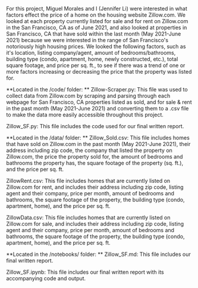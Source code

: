 For this project, Miguel Morales and I (Jennifer Li) were interested in what factors effect the price of a home on the housing website Zillow.com. We looked at each property currently listed for sale and for rent on Zillow.com in the San Francisco, CA as of June 2021, and also looked at properties in San Francisco, CA that have sold within the last month (May 2021-June 2021) because we were interested in the range of San Francisco's notoriously high housing prices. We looked the following factors, such as it's location, listing company/agent, amount of bedrooms/bathrooms, building type (condo, apartment, home, newly constructed, etc.), total square footage, and price per sq. ft., to see if there was a trend of one or more factors increasing or decreasing the price that the property was listed for.

**Located in the /code/ folder:
**
Zillow-Scraper.py: This file was used to collect data from Zillow.com by scraping and parsing through each webpage for San Francisco, CA properties listed as sold, and for sale & rent in the past month (May 2021-June 2021) and converting them to a .csv file to make the data more easily accessible throughout this project.

Zillow_SF.py: This file includes the code used for our final written report.

**Located in the /data/ folder:
**
Zillow_Sold.csv: This file includes homes that have sold on Zillow.com in the past month (May 2021-June 2021), their address including zip code, the company that listed the property on Zillow.com, the price the property sold for, the amount of bedrooms and bathrooms the property has, the square footage of the property (sq. ft.), and the price per sq. ft.

ZillowRent.csv: This file includes homes that are currently listed on Zillow.com for rent, and includes their address including zip code, listing agent and their company, price per month, amount of bedrooms and bathrooms, the square footage of the property, the building type (condo, apartment, home), and the price per sq. ft.

ZillowData.csv: This file includes homes that are currently listed on Zillow.com for sale, and includes their address including zip code, listing agent and their company, price per month, amount of bedrooms and bathrooms, the square footage of the property, the building type (condo, apartment, home), and the price per sq. ft.

**Located in the /notebooks/ folder:
**
Zillow_SF.md: This file includes our final written report.

Zillow_SF.ipynb: This file includes our final written report with its accompanying code and output.
